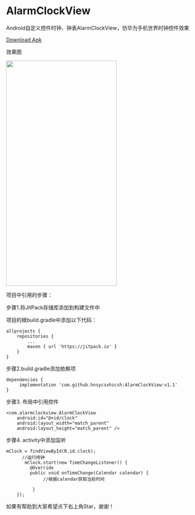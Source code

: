 # AlarmClockView
Android自定义控件时钟、钟表AlarmClockView，仿华为手机世界时钟控件效果

<a href="https://github.com/hnsycsxhzcsh/AlarmClockView/blob/master/myres/alarmclock.apk">Download Apk</a>

效果图

<img src="https://github.com/hnsycsxhzcsh/AlarmClockView/blob/master/myres/alarmclock.gif" width="300" height="612">

项目中引用的步骤：

步骤1.将JitPack存储库添加到构建文件中

项目的根build.gradle中添加以下代码：

 	allprojects {
		repositories {
			...
			maven { url 'https://jitpack.io' }
		}
	}

步骤2.build.gradle添加依赖项


	dependencies {
         implementation 'com.github.hnsycsxhzcsh:AlarmClockView:v1.1'
	}

步骤3. 布局中引用控件

	<com.alarmclockview.AlarmClockView
        android:id="@+id/clock"
        android:layout_width="match_parent"
        android:layout_height="match_parent" />

步骤4. activity中添加监听

    mClock = findViewById(R.id.clock);
          //运行闹钟
           mClock.start(new TimeChangeListener() {
             @Override
             public void onTimeChange(Calendar calendar) {
                  //根据calendar获取当前时间

              }
        });
        
如果有帮助到大家希望点下右上角Star，谢谢！

